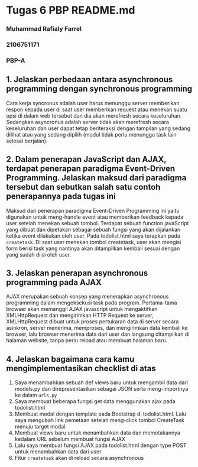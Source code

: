 # Tugas 6 PBP README.md
### Muhammad Rafialy Farrel
### 2106751171
### PBP-A

## 1. Jelaskan perbedaan antara asynchronous programming dengan synchronous programming
Cara kerja syncronus adalah user harus menunggu server memberikan respon kepada user di saat user memberikan request atau menekan suatu opsi di dalam web tersebut dan dia akan merefresh secara keseluruhan. 
Sedangkan asyncronus adalah server tidak akan merefresh secara keseluruhan dan user dapat tetap beriteraksi dengan tampilan yang sedang dilihat atau yang sedang dipilih (modul tidak perlu menunggu task lain selesai berjalan).

## 2. Dalam penerapan JavaScript dan AJAX, terdapat penerapan paradigma Event-Driven Programming. Jelaskan maksud dari paradigma tersebut dan sebutkan salah satu contoh penerapannya pada tugas ini
Maksud dari penerapan paradigma Event-Driven Programming ini yaitu digunakan untuk meng-handle event atau memberikan feedback kepada user setelah menekan sebuah tombol. 
Terdapat sebuah function javaScript yang dibuat dan dipetakan sebagai sebuah fungsi yang akan dijalankan ketika event dilakukan oleh user. 
Pada todolist.html saya terapkan pada ```createtask```. Di saat user menekan tombol createtask, user akan mengisi form berisi task yang nantinya akan ditampilkan kembali sesuai dengan yang sudah diisi oleh user.

## 3.  Jelaskan penerapan asynchronous programming pada AJAX
 AJAX merupakan sebuah konsep yang menerapkan asynchronous programming dalam mengeksekusi task pada program. Pertama-tama browser akan memanggil AJAX javascript untuk mengaktifkan XMLHttpRequest dan mengirimkan HTTP Request ke server,
 XMLHttpRequest dibuat untuk proses pertukaran data di server secara asinkron, server menerima, memproses, dan mengirimkan data kembali ke browser, lalu browser menerima data dari user dan langsung ditampilkan di halaman website, tanpa 
 perlu reload atau membuat halaman baru.
 
## 4. Jelaskan bagaimana cara kamu mengimplementasikan checklist di atas
1. Saya menambahkan sebuah def views baru untuk mengambil data dari models.py dan direpresentasikan sebagai JSON serta meng-importnya ke dalam ```urls.py```
2. Saya membuat beberapa fungsi get data menggunakan ajax pada todolist.html
3. Membuat modal dengan template pada Bootstrap di todolist.html. Lalu saya mengubah link pemetaan setelah meng-click tombol CreateTask menuju target modal.
4. Membuat views baru untuk menambahkan data dan memetakannya kedalam URL sebelum membuat fungsi AJAX
5. Lalu saya membuat fungsi AJAX pada todolist.html dengan type POST untuk menambahkan data dari user
6. Fitur ```createtask``` akan di reload secara asynchronous
